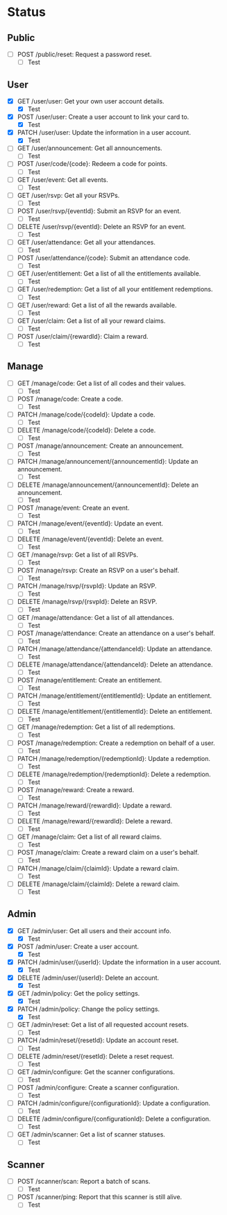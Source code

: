 # Status

## Public

- [ ] POST /public/reset: Request a password reset.
  - [ ] Test

## User

- [x] GET /user/user: Get your own user account details.
  - [x] Test
- [x] POST /user/user: Create a user account to link your card to.
  - [x] Test
- [x] PATCH /user/user: Update the information in a user account.
  - [x] Test

- [ ] GET /user/announcement: Get all announcements.
  - [ ] Test

- [ ] POST /user/code/{code}: Redeem a code for points.
  - [ ] Test

- [ ] GET /user/event: Get all events.
  - [ ] Test

- [ ] GET /user/rsvp: Get all your RSVPs.
  - [ ] Test
- [ ] POST /user/rsvp/{eventId}: Submit an RSVP for an event.
  - [ ] Test
- [ ] DELETE /user/rsvp/{eventId}: Delete an RSVP for an event.
  - [ ] Test

- [ ] GET /user/attendance: Get all your attendances.
  - [ ] Test
- [ ] POST /user/attendance/{code}: Submit an attendance code.
  - [ ] Test

- [ ] GET /user/entitlement: Get a list of all the entitlements available.
  - [ ] Test

- [ ] GET /user/redemption: Get a list of all your entitlement redemptions.
  - [ ] Test

- [ ] GET /user/reward: Get a list of all the rewards available.
  - [ ] Test

- [ ] GET /user/claim: Get a list of all your reward claims.
  - [ ] Test
- [ ] POST /user/claim/{rewardId}: Claim a reward.
  - [ ] Test

## Manage

- [ ] GET /manage/code: Get a list of all codes and their values.
  - [ ] Test
- [ ] POST /manage/code: Create a code.
  - [ ] Test
- [ ] PATCH /manage/code/{codeId}: Update a code.
  - [ ] Test
- [ ] DELETE /manage/code/{codeId}: Delete a code.
  - [ ] Test

- [ ] POST /manage/announcement: Create an announcement.
  - [ ] Test
- [ ] PATCH /manage/announcement/{announcementId}: Update an announcement.
  - [ ] Test
- [ ] DELETE /manage/announcement/{announcementId}: Delete an announcement.
  - [ ] Test

- [ ] POST /manage/event: Create an event.
  - [ ] Test
- [ ] PATCH /manage/event/{eventId}: Update an event.
  - [ ] Test
- [ ] DELETE /manage/event/{eventId}: Delete an event.
  - [ ] Test

- [ ] GET /manage/rsvp: Get a list of all RSVPs.
  - [ ] Test
- [ ] POST /manage/rsvp: Create an RSVP on a user's behalf.
  - [ ] Test
- [ ] PATCH /manage/rsvp/{rsvpId}: Update an RSVP.
  - [ ] Test
- [ ] DELETE /manage/rsvp/{rsvpId}: Delete an RSVP.
  - [ ] Test

- [ ] GET /manage/attendance: Get a list of all attendances.
  - [ ] Test
- [ ] POST /manage/attendance: Create an attendance on a user's behalf.
  - [ ] Test
- [ ] PATCH /manage/attendance/{attendanceId}: Update an attendance.
  - [ ] Test
- [ ] DELETE /manage/attendance/{attendanceId}: Delete an attendance.
  - [ ] Test

- [ ] POST /manage/entitlement: Create an entitlement.
  - [ ] Test
- [ ] PATCH /manage/entitlement/{entitlementId}: Update an entitlement.
  - [ ] Test
- [ ] DELETE /manage/entitlement/{entitlementId}: Delete an entitlement.
  - [ ] Test

- [ ] GET /manage/redemption: Get a list of all redemptions.
  - [ ] Test
- [ ] POST /manage/redemption: Create a redemption on behalf of a user.
  - [ ] Test
- [ ] PATCH /manage/redemption/{redemptionId}: Update a redemption.
  - [ ] Test
- [ ] DELETE /manage/redemption/{redemptionId}: Delete a redemption.
  - [ ] Test

- [ ] POST /manage/reward: Create a reward.
  - [ ] Test
- [ ] PATCH /manage/reward/{rewardId}: Update a reward.
  - [ ] Test
- [ ] DELETE /manage/reward/{rewardId}: Delete a reward.
  - [ ] Test

- [ ] GET /manage/claim: Get a list of all reward claims.
  - [ ] Test
- [ ] POST /manage/claim: Create a reward claim on a user's behalf.
  - [ ] Test
- [ ] PATCH /manage/claim/{claimId}: Update a reward claim.
  - [ ] Test
- [ ] DELETE /manage/claim/{claimId}: Delete a reward claim.
  - [ ] Test

## Admin

- [x] GET /admin/user: Get all users and their account info.
  - [x] Test
- [x] POST /admin/user: Create a user account.
  - [x] Test
- [x] PATCH /admin/user/{userId}: Update the information in a user account.
  - [x] Test
- [x] DELETE /admin/user/{userId}: Delete an account.
  - [x] Test

- [x] GET /admin/policy: Get the policy settings.
  - [x] Test
- [x] PATCH /admin/policy: Change the policy settings.
  - [x] Test

- [ ] GET /admin/reset: Get a list of all requested account resets.
  - [ ] Test
- [ ] PATCH /admin/reset/{resetId}: Update an account reset.
  - [ ] Test
- [ ] DELETE /admin/reset/{resetId}: Delete a reset request.
  - [ ] Test

- [ ] GET /admin/configure: Get the scanner configurations.
  - [ ] Test
- [ ] POST /admin/configure: Create a scanner configuration.
  - [ ] Test
- [ ] PATCH /admin/configure/{configurationId}: Update a configuration.
  - [ ] Test
- [ ] DELETE /admin/configure/{configurationId}: Delete a configuration.
  - [ ] Test

- [ ] GET /admin/scanner: Get a list of scanner statuses.
  - [ ] Test

## Scanner

- [ ] POST /scanner/scan: Report a batch of scans.
  - [ ] Test

- [ ] POST /scanner/ping: Report that this scanner is still alive.
  - [ ] Test
